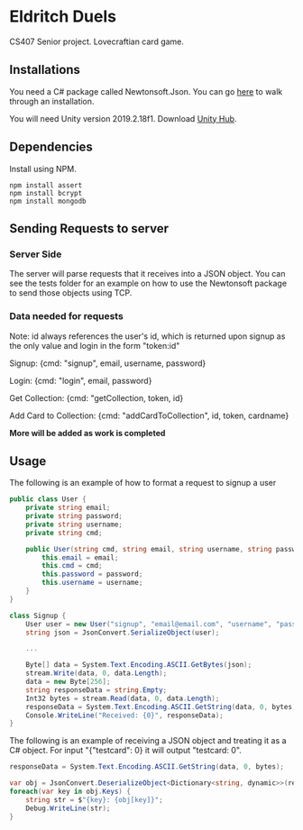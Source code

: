 # Eldritch Duels

CS407 Senior project. Lovecraftian card game.

## Installations

You need a C# package called Newtonsoft.Json. You can go [here](https://www.softwaretestinghelp.com/create-json-objects-using-c/) to walk through an installation.

You will need Unity version 2019.2.18f1. Download [Unity Hub](https://unity3d.com/get-unity/download).

## Dependencies

Install using NPM.
```
npm install assert
npm install bcrypt
npm install mongodb
```

## Sending Requests to server

### Server Side

The server will parse requests that it receives into a JSON object. You can see the tests folder for an example on how to use the Newtonsoft package to send those objects using TCP. 

### Data needed for requests

Note: id always references the user's id, which is returned upon signup as the only value and login in the form "token:id"

Signup: {cmd: "signup", email, username, password}

Login: {cmd: "login", email, password}

Get Collection: {cmd: "getCollection, token, id}

Add Card to Collection: {cmd: "addCardToCollection", id, token, cardname}

**More will be added as work is completed**

## Usage

The following is an example of how to format a request to signup a user

```csharp
public class User {
    private string email;
    private string password;
    private string username;
    private string cmd;

    public User(string cmd, string email, string username, string password) {
        this.email = email;
        this.cmd = cmd;
        this.password = password;
        this.username = username;
    }
}

class Signup {
    User user = new User("signup", "email@email.com", "username", "password");
    string json = JsonConvert.SerializeObject(user);

    ...

    Byte[] data = System.Text.Encoding.ASCII.GetBytes(json);
    stream.Write(data, 0, data.Length);
    data = new Byte[256];
    string responseData = string.Empty;
    Int32 bytes = stream.Read(data, 0, data.Length);
    responseData = System.Text.Encoding.ASCII.GetString(data, 0, bytes);
    Console.WriteLine("Received: {0}", responseData);
}
```

The following is an example of receiving a JSON object and treating it as a C# object. For input "{"testcard": 0} it will output "testcard: 0". 

```csharp
responseData = System.Text.Encoding.ASCII.GetString(data, 0, bytes);

var obj = JsonConvert.DeserializeObject<Dictionary<string, dynamic>>(responseData);
foreach(var key in obj.Keys) {
    string str = $"{key}: {obj[key]}";
    Debug.WriteLine(str);
}
```

